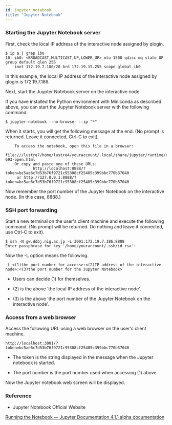 ```yaml
---
id: jupyter_notebook
title: "Jupyter Notebook"
---
```



### Starting the Jupyter Notebook server

First, check the local IP address of the interactive node assigned by qlogin.

```
$ ip a | grep ib0
10: ib0: <BROADCAST,MULTICAST,UP,LOWER_UP> mtu 1500 qdisc mq state UP group default qlen 256
    inet 172.19.7.186/20 brd 172.19.15.255 scope global ib0

```

In this example, the local IP address of the interactive node assigned by qlogin is 172.19.7.186.


Next, start the Juypter Notebook server on the interactive node.

If you have installed the Python environment with Miniconda as described above, you can start the Jupyter Notebook server with the following command.

` $ jupyter-notebook --no-browser --ip "*" `

When it starts, you will get the following message at the end. (No prompt is returned. Leave it connected, Ctrl-C to exit).

```
    To access the notebook, open this file in a browser:
	        file:///lustre7/home/lustre4/youraccount/.local/share/jupyter/runtime/nbserver-693-open.html
    Or copy and paste one of these URLs:
	        http://localhost:8888/?token=bc5ae6c7d53b76f9721c95308cf25405c399bbc770b37040
     or http://127.0.0.1:8888/?token=bc5ae6c7d53b76f9721c95308cf25405c399bbc770b37040
```

Now remember the port number of the Jupyter Notebook on the interactive node. (In this case, 8888.)


### SSH port forwarding

Start a new terminal on the user's client machine and execute the following command. (No prompt will be returned. Do nothing and leave it connected, use Ctrl-C to exit).

```
$ ssh -N gw.ddbj.nig.ac.jp -L 3001:172.19.7.186:8888
Enter passphrase for key '/home/youraccount/.ssh/id_rsa': 
```

Now the -L option means the following.

` -L <(1)the port number for access>:<(2)IP address of the interactive node>:<(3)the port number for the Jupyter Notebook> `

- Users can decide (1) for themselves.

- (2) is the above 'the local IP address of the interactive node'.

- (3) is the above 'the port number of the Jupyter Notebook on the interactive node'.


### Access from a web browser

Access the following URL using a web browser on the user's client machine.

` http://localhost:3001/?token=bc5ae6c7d53b76f9721c95308cf25405c399bbc770b37040 `

- The token is the string displayed in the message when the Jupyter notebook is started.

- The port number is the port number used when accessing (1) above.
 
Now the Jupyter notebook web screen will be displayed.

  
### Reference
- Jupyter Notebook Official Website 

[Running the Notebook — Jupyter Documentation 4.1.1 alpha documentation](https://jupyter.readthedocs.io/en/latest/running.html)

